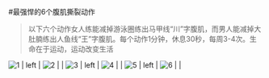 #最强悍的6个腹肌撕裂动作

>以下六个动作女人练能减掉游泳圈练出马甲线“川”字腹肌，而男人能减掉大肚腩练出人鱼线“王”字腹肌。每个动作1分钟，休息30秒，每周3-4次。生命在于运动，运动改变生活

![1 | left | ](http://ww1.sinaimg.cn/mw690/7faee44fgw1f1v9u93ompg205k0464qp.gif)
![2 | | ](http://ww2.sinaimg.cn/mw690/7faee44fgw1f1v9ubjg6jg205k0464qp.gif)
![3 | left | ](http://ww1.sinaimg.cn/mw690/7faee44fgw1f1v9udvhjlg205k0461kx.gif)
![4 | | ](http://ww1.sinaimg.cn/mw690/7faee44fgw1f1v9ugdp6bg205k0464qp.gif)
![5 | left | ](http://ww1.sinaimg.cn/mw690/7faee44fgw1f1v9uje13cg205k0461kx.gif)
![6 | | ](http://ww1.sinaimg.cn/mw690/7faee44fgw1f1v9umia76g205k0464qp.gif)
